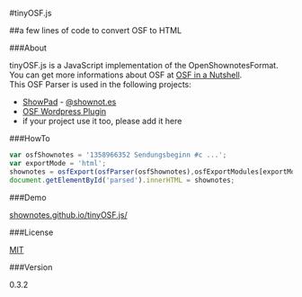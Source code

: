 #tinyOSF.js

##a few lines of code to convert OSF to HTML

###About

tinyOSF.js is a JavaScript implementation of the OpenShownotesFormat.  
You can get more informations about OSF at [OSF in a Nutshell](http://shownotes.github.io/OSF-in-a-Nutshell/).  
This OSF Parser is used in the following projects: 

* [ShowPad](https://github.com/shownotes/show-pad) - [@shownot.es](http://pad.shownot.es/)
* [OSF Wordpress Plugin](https://github.com/SimonWaldherr/wp-osf-shownotes)
* if your project use it too, please add it here

###HowTo

```js
var osfShownotes = '1358966352 Sendungsbeginn #c ...';
var exportMode = 'html';
shownotes = osfExport(osfParser(osfShownotes),osfExportModules[exportMode]);
document.getElementById('parsed').innerHTML = shownotes;
```

###Demo

[shownotes.github.io/tinyOSF.js/](http://shownotes.github.io/tinyOSF.js/)

###License

[MIT](http://simon.waldherr.eu/license/mit/)

###Version

0.3.2
